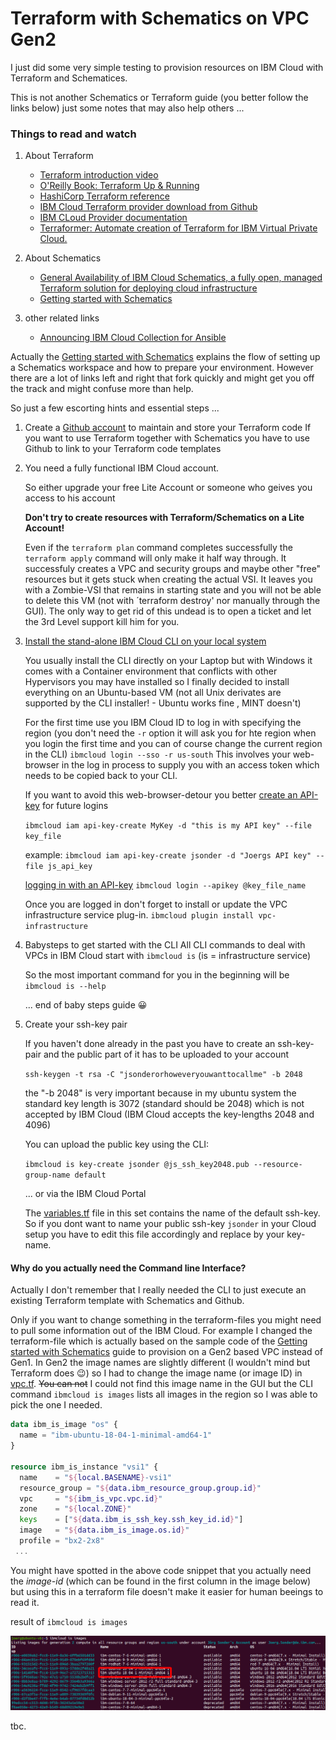 # Terraform with Schematics on VPC Gen2

I just did some very simple testing to provision resources on IBM Cloud with Terraform and Schematices.

This is not another Schematics or Terraform guide (you better follow the links below) just some notes that may also help others ...

### Things to read and watch
1. About Terraform
   - [Terraform introduction video](https://www.ibm.com/cloud/blog/new-builders/terraform)
   - [O'Reilly Book: Terraform Up & Running](https://learning.oreilly.com/library/view/terraform-up-and/9781491977071/cover.html)
   - [HashiCorp Terraform reference](https://www.terraform.io/intro/index.html)
   - [IBM Cloud Terraform provider download from Github](https://github.com/IBM-Cloud/terraform-provider-ibm)
   - [IBM CLoud Provider documentation](https://ibm-cloud.github.io/tf-ibm-docs/)
   - [Terraformer: Automate creation of Terraform for IBM Virtual Private Cloud.](https://github.com/ibm-cloud-architecture/terraformer)

3. About Schematics
   - [General Availability of IBM Cloud Schematics, a fully open, managed Terraform solution for deploying cloud infrastructure](https://www.ibm.com/cloud/blog/announcements/ibm-cloud-schematics-enabling-infrastructure-as-code)
   - [Getting started with Schematics](https://cloud.ibm.com/docs/schematics?topic=schematics-getting-started)
   
1. other related links

   - [Announcing IBM Cloud Collection for Ansible](https://www.ibm.com/cloud/blog/announcements/ibm-cloud-collection-for-ansible)

Actually the [Getting started with Schematics](https://cloud.ibm.com/docs/schematics?topic=schematics-getting-started) explains the flow of setting up a Schematics workspace and how to prepare your environment. However there are a lot of links left and right that fork quickly and might get you off the track and might confuse more than help. 

So just a few escorting hints and essential steps ...

1. Create a [Github account](https://github.com/) to maintain and store your Terraform code
   If you want to use Terraform together with Schematics you have to use Github to link to your Terraform code templates
1. You need a fully functional IBM Cloud account. 

   So either upgrade your free Lite Account or someone who geives you access to his account  

   **Don't try to create resources with Terraform/Schematics on a Lite Account!** 

   Even if the `terraform plan` command completes successfully the `terraform apply` command will only make it half way through. 
   It successfuly creates a VPC and security groups and maybe other "free" resources but it gets stuck when creating the actual VSI. It leaves you with a Zombie-VSI that remains in starting state and you will not be able to delete this VM (not with ´terraform destroy' nor manually through the GUI). The only way to get rid of this undead is to open a ticket and let the 3rd Level support kill him for you.

3. [Install the stand-alone IBM Cloud CLI on your local system](https://cloud.ibm.com/docs/cli?topic=cloud-cli-install-ibmcloud-cli)

   You usually install the CLI directly on your Laptop but with Windows it comes with a Container environment that conflicts with other Hypervisors you may have installed so I finally decided to install everything on an Ubuntu-based VM (not all Unix derivates are supported by the CLI installer! - Ubuntu works fine , MINT doesn't)  
      
   For the first time use you IBM Cloud ID to log in with specifying the region (you don't need the `-r` option it will ask you for hte region when you login the first time and you can of course change the current region in the CLI)
   `ibmcloud login --sso -r us-south`
   This involves your web-browser in the log in process to supply you with an access token which needs to be copied back to your CLI. 

   If you want to avoid this web-browser-detour you better [create an API-key](https://cloud.ibm.com/docs/iam?topic=iam-userapikey#create_user_key) for future logins

   `ibmcloud iam api-key-create MyKey -d "this is my API key" --file key_file`
 
   example: `ibmcloud iam api-key-create jsonder -d "Joergs API key" --file js_api_key`

   [logging in with an API-key](https://cloud.ibm.com/docs/iam?topic=iam-federated_id#federated_id)
   `ibmcloud login --apikey @key_file_name`

   Once you are logged in don't forget to install or update the VPC infrastructure service plug-in.
    `ibmcloud plugin install vpc-infrastructure`
    
3. Babysteps to get started with the CLI
   All CLI commands to deal with VPCs in IBM Cloud start with `ibmcloud is` (is = infrastructure service)
   
   So the most important command for you in the beginning will be `ibmcloud is --help` 
   
   ... end of baby steps guide :grinning:

3. Create your ssh-key pair

    If you haven't done already in the past you have to create an ssh-key-pair and the public part of it has to be uploaded to your account
    
    `ssh-keygen -t rsa -C "jsonderorhoweveryouwanttocallme" -b 2048`

    the "-b 2048" is very important because in my ubuntu system the standard key length is 3072 (standard should be 2048) which is not accepted by IBM Cloud (IBM Cloud accepts the key-lengths 2048 and 4096)
 
    You can upload the public key using the CLI:

    `ibmcloud is key-create jsonder @js_ssh_key2048.pub --resource-group-name default`

    ... or via the IBM Cloud Portal
    
    The [variables.tf](./variables.tf) file in this set contains the name of the default ssh-key. So if you dont want to name your public ssh-key `jsonder` in your Cloud setup you have to edit this file accordingly and replace by your key-name.

#### Why do you actually need the Command line Interface?

Actually I don't remember that I really needed the CLI to just execute an existing Terraform template with Schematics and Github.

Only if you want to change something in the terraform-files you might need to pull some information out of the IBM Cloud. For example I changed the terraform-file which is actually based on the sample code of the [Getting started with Schematics](https://cloud.ibm.com/docs/schematics?topic=schematics-getting-started) guide to provision on a Gen2 based VPC instead of Gen1. 
In Gen2 the image names are slightly different (I wouldn't mind but Terraform does :wink:) so I had to change the image name (or image ID) in [vpc.tf](./vpc.tf). ~~You can not~~ I could not find this image name in the GUI but the CLI command `ibmcloud is images` lists all images in the region so I was able to pick the one I needed.

```terraform
data ibm_is_image "os" {
  name = "ibm-ubuntu-18-04-1-minimal-amd64-1"
}

resource ibm_is_instance "vsi1" {
  name    = "${local.BASENAME}-vsi1"
  resource_group = "${data.ibm_resource_group.group.id}"
  vpc     = "${ibm_is_vpc.vpc.id}"
  zone    = "${local.ZONE}"
  keys    = ["${data.ibm_is_ssh_key.ssh_key_id.id}"]
  image   = "${data.ibm_is_image.os.id}"
  profile = "bx2-2x8"
 ... 
```
You might have spotted in the above code snippet that you actually need the _image-id_ (which can be found in the first column in the image below) but using this in a terraform file doesn't make it easier for human beeings to read it.

result of `ibmcloud is images`

![ibmcloud is images](./ibmcloud_is_images.gif)

tbc.
